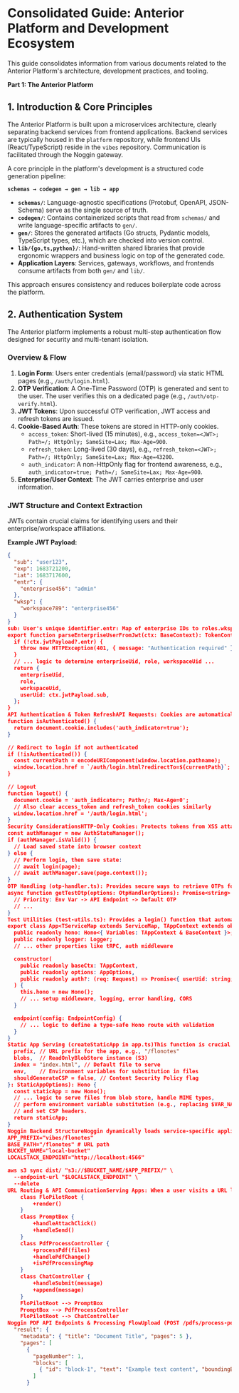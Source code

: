 # Consolidated Guide: Anterior Platform and Development Ecosystem

This guide consolidates information from various documents related to the Anterior Platform's architecture, development practices, and tooling.

**Part 1: The Anterior Platform**

## 1. Introduction & Core Principles

The Anterior Platform is built upon a microservices architecture, clearly separating backend services from frontend applications. Backend services are typically housed in the `platform` repository, while frontend UIs (React/TypeScript) reside in the `vibes` repository. Communication is facilitated through the Noggin gateway.

A core principle in the platform's development is a structured code generation pipeline:

**`schemas → codegen → gen → lib → app`**

-   **`schemas/`**: Language-agnostic specifications (Protobuf, OpenAPI, JSON-Schema) serve as the single source of truth.
-   **`codegen/`**: Contains containerized scripts that read from `schemas/` and write language-specific artifacts to `gen/`.
-   **`gen/`**: Stores the generated artifacts (Go structs, Pydantic models, TypeScript types, etc.), which are checked into version control.
-   **`lib/{go,ts,python}/`**: Hand-written shared libraries that provide ergonomic wrappers and business logic on top of the generated code.
-   **Application Layers**: Services, gateways, workflows, and frontends consume artifacts from both `gen/` and `lib/`.

This approach ensures consistency and reduces boilerplate code across the platform.

## 2. Authentication System

The Anterior platform implements a robust multi-step authentication flow designed for security and multi-tenant isolation.

### Overview & Flow

1.  **Login Form**: Users enter credentials (email/password) via static HTML pages (e.g., `/auth/login.html`).
2.  **OTP Verification**: A One-Time Password (OTP) is generated and sent to the user. The user verifies this on a dedicated page (e.g., `/auth/otp-verify.html`).
3.  **JWT Tokens**: Upon successful OTP verification, JWT access and refresh tokens are issued.
4.  **Cookie-Based Auth**: These tokens are stored in HTTP-only cookies.
    * `access_token`: Short-lived (15 minutes), e.g., `access_token=<JWT>; Path=/; HttpOnly; SameSite=Lax; Max-Age=900`.
    * `refresh_token`: Long-lived (30 days), e.g., `refresh_token=<JWT>; Path=/; HttpOnly; SameSite=Lax; Max-Age=43200`.
    * `auth_indicator`: A non-HttpOnly flag for frontend awareness, e.g., `auth_indicator=true; Path=/; SameSite=Lax; Max-Age=900`.
5.  **Enterprise/User Context**: The JWT carries enterprise and user information.

### JWT Structure and Context Extraction

JWTs contain crucial claims for identifying users and their enterprise/workspace affiliations.

**Example JWT Payload:**
```json
{
  "sub": "user123",
  "exp": 1683721200,
  "iat": 1683717600,
  "entr": {
    "enterprise456": "admin"
  },
  "wksp": {
    "workspace789": "enterprise456"
  }
}
sub: User's unique identifier.entr: Map of enterprise IDs to roles.wksp: Map of workspace IDs to their parent enterprise ID.The parseEnterpriseUserFromJwt function (typically in auth/jwt.ts) is responsible for extracting this context on the backend. It handles scenarios with single or multiple enterprise memberships, potentially using headers like X-Anterior-Enterprise-Id and X-Anterior-Workspace-Id for disambiguation.// Simplified concept from platform/gateways/noggin/src/auth/jwt.ts
export function parseEnterpriseUserFromJwt(ctx: BaseContext): TokenContext {
  if (!ctx.jwtPayload?.entr) {
    throw new HTTPException(401, { message: "Authentication required" });
  }
  // ... logic to determine enterpriseUid, role, workspaceUid ...
  return {
    enterpriseUid,
    role,
    workspaceUid,
    userUid: ctx.jwtPayload.sub,
  };
}
API Authentication & Token RefreshAPI Requests: Cookies are automatically included in requests to the same domain, so frontend applications generally don't need to manage tokens manually for API calls. The credentials: 'include' fetch option is important.Token Refresh: A /auth/refresh endpoint is designed to use the refresh_token to issue new access_token and refresh_token pairs, extending user sessions.Frontend Integration Example// Check if user is authenticated
function isAuthenticated() {
  return document.cookie.includes('auth_indicator=true');
}

// Redirect to login if not authenticated
if (!isAuthenticated()) {
  const currentPath = encodeURIComponent(window.location.pathname);
  window.location.href = `/auth/login.html?redirectTo=${currentPath}`;
}

// Logout
function logout() {
  document.cookie = 'auth_indicator=; Path=/; Max-Age=0';
  // Also clear access_token and refresh_token cookies similarly
  window.location.href = '/auth/login.html';
}
Security ConsiderationsHTTP-Only Cookies: Protects tokens from XSS attacks.SameSite Policy: Restricts cookie usage.JWT Expiration: Short-lived access tokens limit the window of exposure.Enterprise Isolation: Data access is confined to authorized enterprises.CSRF Protection: Planned for future implementation.E2E Testing for AuthenticationThe platform includes a system for managing authentication in End-to-End (E2E) tests.AuthStateManager (auth-state.ts): Persists authenticated browser state (cookies, local storage) between test runs to avoid repeated logins. It saves state with an expiration time.// Conceptual usage of AuthStateManager
const authManager = new AuthStateManager();
if (authManager.isValid()) {
  // Load saved state into browser context
} else {
  // Perform login, then save state:
  // await login(page);
  // await authManager.save(page.context());
}
OTP Handling (otp-handler.ts): Provides secure ways to retrieve OTPs for tests (from environment variables, a test API endpoint, or a default OTP). It supports obfuscation in logs.// Conceptual OTP retrieval
async function getTestOtp(options: OtpHandlerOptions): Promise<string> {
  // Priority: Env Var -> API Endpoint -> Default OTP
  // ...
}
Test Utilities (test-utils.ts): Provides a login() function that automates the entire login flow (email/password, OTP submission) for tests. It can store the auth state for reuse.Test Fixtures: Playwright test fixtures (e.g., mockOtpEnv) are used to isolate environment changes for specific tests, preventing interference.Configuration: E2E tests use environment variables (e.g., ANT_TEST_USER_EMAIL, ANT_TEST_USER_OTP) for credentials and behavior.3. Noggin Gateway & Frontend-Backend IntegrationNoggin serves as the central API gateway and static application server, bridging frontend applications (from the vibes repository) and backend services (in the platform repository).Role of NogginAPI Gateway: Exposes backend service endpoints.Static Asset Server: Serves built frontend applications from S3.Authentication Hub: Centralizes authentication logic.Core Application Framework (@platform/lib/ts/lib-platform/src/app.ts)The App class is the backbone for backend services, built using Hono for HTTP routing and middleware.// Simplified from lib-platform/src/app.ts
export class App<TServiceMap extends ServiceMap, TAppContext extends object> {
  public readonly hono: Hono<{ Variables: TAppContext & BaseContext }>;
  public readonly logger: Logger;
  // ... other properties like tRPC, auth middleware

  constructor(
    public readonly baseCtx: TAppContext,
    public readonly options: AppOptions,
    public readonly auth?: (req: Request) => Promise<{ userUid: string; enterpriseUid: string } | Response>
  ) {
    this.hono = new Hono();
    // ... setup middleware, logging, error handling, CORS
  }

  endpoint(config: EndpointConfig) {
    // ... logic to define a type-safe Hono route with validation
  }
}
Static App Serving (createStaticApp in app.ts)This function is crucial for serving frontend applications from a blob store (like S3).export function createStaticApp({
  prefix, // URL prefix for the app, e.g., "/flonotes"
  blobs,  // ReadOnlyBlobStore instance (S3)
  index = "index.html", // Default file to serve
  env,    // Environment variables for substitution in files
  shouldGenerateCSP = false, // Content Security Policy flag
}: StaticAppOptions): Hono {
  const staticApp = new Hono();
  // ... logic to serve files from blob store, handle MIME types,
  // perform environment variable substitution (e.g., replacing $VAR_NAME),
  // and set CSP headers.
  return staticApp;
}
Noggin Backend StructureNoggin dynamically loads service-specific applications (each typically an app.ts defining Hono routes) from its subdirectories (e.g., src/pdfs/app.ts, src/auth/app.ts). The importAndMountNestedDirectoryApps function handles this, creating an API structure that mirrors the directory layout.Frontend DeploymentFrontend applications (e.g., FloNotes, FloPilot from the vibes repository) are typically:Built: Using Vite (npm run build).Configured: Environment variables like VITE_NOGGIN_HOST and BASE_PATH are set during the build or deployment script.Uploaded to S3: Scripts like deploy-local.sh sync the dist/ folder to an S3 bucket under a specific prefix (e.g., s3://local-bucket/vibes/flonotes/).# Example from deploy-local.sh
APP_PREFIX="vibes/flonotes"
BASE_PATH="/flonotes" # URL path
BUCKET_NAME="local-bucket"
LOCALSTACK_ENDPOINT="http://localhost:4566"

aws s3 sync dist/ "s3://$BUCKET_NAME/$APP_PREFIX/" \
  --endpoint-url "$LOCALSTACK_ENDPOINT" \
  --delete
URL Routing & API CommunicationServing Apps: When a user visits a URL like http://localhost:20701/flonotes, Noggin uses createStaticApp to fetch vibes/flonotes/index.html (and other assets) from S3 and serve it.API Calls: Frontend apps make API requests to Noggin (e.g., /pdfs/process-pdf). Noggin routes these to the appropriate backend service. Authentication cookies are automatically included if credentials: 'include' is used in the fetch request.Environment VariablesFrontend apps receive environment variables:Build-time: Injected by Vite (e.g., VITE_NOGGIN_HOST).Run-time (via Noggin): Noggin's createStaticApp can substitute placeholders (e.g., $KEY) in served files (like index.html) with values.Security ModelAuthentication: JWT tokens in HTTP-only cookies.Authorization: Enterprise and user-level permissions enforced by backend services.CORS: Configured in Noggin to control cross-origin access.CSP: Content Security Policy headers can be applied by createStaticApp.4. PDF Processing and Chat CapabilitiesThe Anterior platform provides advanced features for handling PDF documents, including processing, extraction, and AI-powered chat interactions with PDF content.Architecture Overview (Flopilot, Noggin Chat)Frontend (e.g., FloPilot, FloNotes): Handles PDF uploads, displays processed content, and facilitates chat.Noggin Gateway:Provides API endpoints for PDF operations (/pdfs/process-pdfs, /pdfs/pdf-status/:stemUid/:pdfUid, /pdfs/pdf-extracts/:stemUid/:pdfUid).Hosts chat backend logic (/chat).Backend Workflows: Asynchronous processes for PDF parsing, text extraction, and potentially OCR or AI analysis.S3 Storage: Stores raw PDFs and their structured JSON extracts.Key Classes/Controllers (Frontend - Conceptual from Flopilot Chat and PDF Architecture):classDiagram
    class FloPilotRoot {
        +render()
    }
    class PromptBox {
        +handleAttachClick()
        +handleSend()
    }
    class PdfProcessController {
        +processPdf(files)
        +handlePdfChange()
        +isPdfProcessingMap
    }
    class ChatController {
        +handleSubmit(message)
        +append(message)
    }
    FloPilotRoot --> PromptBox
    PromptBox --> PdfProcessController
    FloPilotRoot --> ChatController
Noggin PDF API Endpoints & Processing FlowUpload (POST /pdfs/process-pdfs or /process-pdfs depending on Noggin's internal routing):Frontend sends PDF file(s) via FormData.Noggin extracts enterpriseUid from JWT, generates stemUid (a grouping ID) and pdfUid(s).Raw PDF is stored in S3: stems/{enterpriseUid}/{stemUid}/{pdfUid}/raw.pdf.An asynchronous workflow is scheduled for processing.Returns { stemUid, pdfUids }.Status Check (GET /pdfs/pdf-status/:stemUid/:pdfUid or /pdf-status/...):Frontend polls this endpoint.Backend checks processing status (e.g., by looking for the existence/status of the extracts.json file or a database record).Returns { status: "processing" | "ready" | "error", message?: string }.Retrieve Extracts (GET /pdfs/pdf-extracts/:stemUid/:pdfUid or /pdf-extracts/...):Once status is "ready", frontend fetches the processed JSON data.Extracts are typically stored in S3: stems/{enterpriseUid}/{stemUid}/{pdfUid}/extracts.json.Example PDF Extracts JSON Structure:{
  "result": {
    "metadata": { "title": "Document Title", "pages": 5 },
    "pages": [
      {
        "pageNumber": 1,
        "blocks": [
          { "id": "block-1", "text": "Example text content", "boundingBox": { "x1": 100, ... } }
        ]
      }
